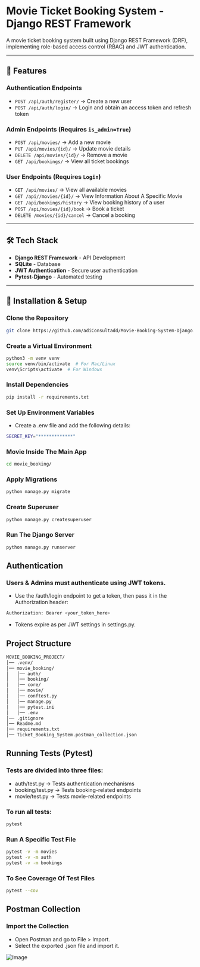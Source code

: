 # Movie Ticket Booking System - Django REST Framework

A movie ticket booking system built using Django REST Framework (DRF), implementing role-based access control (RBAC) and JWT authentication.

---

## 🚀 Features

### **Authentication Endpoints**
- `POST /api/auth/register/` → Create a new user  
- `POST /api/auth/login/` → Login and obtain an access token and refresh token

### **Admin Endpoints** (Requires `is_admin=True`)
- `POST /api/movies/` → Add a new movie  
- `PUT /api/movies/{id}/` → Update movie details  
- `DELETE /api/movies/{id}/` → Remove a movie  
- `GET /api/bookings/` → View all ticket bookings  

### **User Endpoints** (Requires `Login`)
- `GET /api/movies/` → View all available movies  
- `GET /api//movies/{id}/` → View Information About A Specific Movie
- `GET /api/bookings/history` → View booking history of a user  
- `POST /api/movies/{id}/book` → Book a ticket  
- `DELETE /movies/{id}/cancel` → Cancel a booking  

---

## 🛠 Tech Stack

- **Django REST Framework** - API Development  
- **SQLite** - Database  
- **JWT Authentication** - Secure user authentication  
- **Pytest-Django** - Automated testing  

---

## 🔧 Installation & Setup

### Clone the Repository
```bash
git clone https://github.com/adiConsultadd/Movie-Booking-System-Django.git
```

### Create a Virtual Environment
```bash
python3 -m venv venv  
source venv/bin/activate  # For Mac/Linux  
venv\Scripts\activate  # For Windows  
```

### Install Dependencies
```bash
pip install -r requirements.txt
```
### Set Up Environment Variables
- Create a .env file and add the following details:
```bash
SECRET_KEY="*************"
```

### Movie Inside The Main App
```bash
cd movie_booking/
```

### Apply Migrations
```bash
python manage.py migrate  
```

### Create Superuser
```bash
python manage.py createsuperuser 
```

### Run The Django Server
```bash
python manage.py runserver  
```

## Authentication
### Users & Admins must authenticate using JWT tokens.
- Use the /auth/login endpoint to get a token, then pass it in the Authorization header:
```bash
Authorization: Bearer <your_token_here>
```
- Tokens expire as per JWT settings in settings.py.


## Project Structure
```bash
MOVIE_BOOKING_PROJECT/
│── .venv/
│── movie_booking/
│   │── auth/
│   │── booking/
│   │── core/
│   │── movie/
│   │── conftest.py
│   │── manage.py
│   │── pytest.ini
│   │── .env
│── .gitignore
│── Readme.md
│── requirements.txt
│── Ticket_Booking_System.postman_collection.json
```

## Running Tests (Pytest)
### Tests are divided into three files:

- auth/test.py → Tests authentication mechanisms
- booking/test.py → Tests booking-related endpoints
- movie/test.py → Tests movie-related endpoints

### To run all tests:
```bash
pytest
```

### Run A Specific Test File
```bash
pytest -v -m movies
pytest -v -m auth
pytest -v -m bookings
```

### To See Coverage Of Test Files
```bash
pytest --cov
```

## Postman Collection
### Import the Collection
- Open Postman and go to File > Import.
- Select the exported .json file and import it.

![Image](https://github.com/user-attachments/assets/21851803-477f-4d55-996a-6754ef268d55)